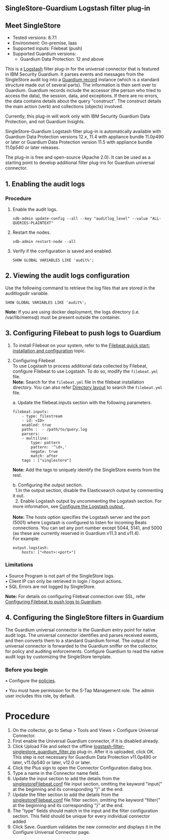 ## SingleStore-Guardium Logstash filter plug-in
## Meet SingleStore
* Tested versions: 8.7.1
* Environment: On-premise, Iaas
* Supported inputs: Filebeat (push)
* Supported Guardium versions:
	* Guardium Data Protection: 12 and above

This is a [Logstash](https://github.com/elastic/logstash) filter plug-in for the universal connector that is featured in IBM Security Guardium. It parses events and messages from the SingleStore audit log into a [Guardium record](https://github.com/IBM/universal-connectors/blob/main/common/src/main/java/com/ibm/guardium/universalconnector/commons/structures/Record.java) instance (which is a standard structure made out of several parts). The information is then sent over to Guardium. Guardium records include the accessor (the person who tried to access the data), the session, data, and exceptions. If there are no errors, the data contains details about the query "construct". The construct details the main action (verb) and collections (objects) involved.

Currently, this plug-in will work only with IBM Security Guardium Data Protection, and not Guardium Insights.

SingleStore-Guardium Logstash filter plug-in is automatically available with Guardium Data Protection versions 12.x, 11.4 with appliance bundle 11.0p490 or later or Guardium Data Protection version 11.5 with appliance bundle 11.0p540 or later releases.

The plug-in is free and open-source (Apache 2.0). It can be used as a starting point to develop additional filter plug-ins for Guardium universal connector.

## 1. Enabling the audit logs

### Procedure
1. Enable the audit logs.  
	```text
	sdb-admin update-config --all --key "auditlog_level" --value "ALL-QUERIES-PLAINTEXT"
	```
	
2. Restart the nodes.  
	```text
	sdb-admin restart-node --all
	```

3. Verify if the configuration is saved and enabled.  
	```text
	SHOW GLOBAL VARIABLES LIKE 'audit%';
	```

## 2. Viewing the audit logs configuration 
Use the following command to retrieve the log files that are stored in the auditlogsdir variable.  
   ```text
   SHOW GLOBAL VARIABLES LIKE 'audit%';
   ```

**Note:** If you are using docker deployment, the logs directory (i.e. /var/lib/memsql) must be present outside the container.

## 3. Configuring Filebeat to push logs to Guardium  
1.	To install Filebeat on your system, refer to the [Filebeat quick start: installation and configuration](https://www.elastic.co/guide/en/beats/filebeat/current/filebeat-installation-configuration.html#installation) topic.


2. Configuring Filebeat  
	To use Logstash to process additional data collected by Filebeat, configure Filebeat to use Logstash. To do so, modify the `filebeat.yml` file.  
		**Note:** Search for the `filebeat.yml` file in the filebeat installation directory. You can also refer [Directory layout](https://www.elastic.co/guide/en/beats/filebeat/current/directory-layout.html) to search the `filebeat.yml` file.  
		
	a. Update the filebeat.inputs section with the following parameters.
	```text
	filebeat.inputs:
		- type: filestream   
        - id: <ID>
		enabled: true
		paths :  - /path/to/query.log
		parsers:
		- multiline:
			type: pattern
			pattern: '^\d+,'
			negate: true
			match: after
		tags : ["singlestore"] 
	```
	**Note:** Add the tags to uniquely identify the SingleStore events from the rest.  

	b. Configuring the output section.  
		&nbsp;&nbsp;1.In the output section, disable the Elasticsearch output by commenting it out.  
		&nbsp;&nbsp;2. Enable Logstash output by uncommenting the Logstash section.  For more information, see [Configure the Logstash output
](https://www.elastic.co/guide/en/beats/filebeat/current/logstash-output.html#logstash-output).  <br><br>
		**Note:** The hosts option specifies the Logstash server and the port (5001) where Logstash is configured to listen for incoming Beats connections. You can set any port number except 5044, 5141, and 5000 (as these are currently reserved in Guardium v11.3 and v11.4).  
		For example:  
	```text
	output.logstash:  
		hosts: ["<host>:<port>"]  
	```
		
### Limitations  
• Source Program is not part of the SingleStore logs.  
• Client IP can only be retrieved in login / logout actions.  
• SQL Errors are not logged by SingleStore.

**Note:** For details on configuring Filebeat connection over SSL, refer [Configuring Filebeat to push logs to Guardium](https://github.com/IBM/universal-connectors/blob/main/input-plugin/logstash-input-beats/README.md#configuring-filebeat-to-push-logs-to-guardium).


## 4. Configuring the SingleStore filters in Guardium

The Guardium universal connector is the Guardium entry point for native audit logs. The universal connector identifies and parses received events, and then converts them to a standard Guardium format. The output of the universal connector is forwarded to the Guardium sniffer on the collector, for policy and auditing enforcements. Configure Guardium to read the native audit logs by customizing the SingleStore template.

### Before you begin

• Configure the [policies](/docs/#policies).

• You must have permission for the S-Tap Management role. The admin user includes this role, by default.

# Procedure

1. On the collector, go to Setup > Tools and Views > Configure Universal Connector.
2. First enable the Universal Guardium connector, if it is disabled already.
3. Click Upload File and select the offline [logstash-filter-singlestore_guardium_filter.zip](./logstash-filter-singlestore_guardium_filter.zip) plug-in. After it is uploaded, click OK. This step is not necessary for Guardium Data Protection v11.0p490 or later, v11.0p540 or later, v12.0 or later.
4. Click the Plus sign to open the Connector Configuration dialog box.
5. Type a name in the Connector name field.
6. Update the input section to add the details from the [singlestoreFilebeat.conf](./singleStoreFilebeat.conf) file input section, omitting the keyword "input{" at the beginning and its corresponding "}" at the end.
7. Update the filter section to add the details from the [singlestoreFilebeat.conf](./singleStoreFilebeat.conf)  file filter section, omitting the keyword "filter{" at the beginning and its corresponding "}" at the end.
8. The "type" fields should match in the input and the filter configuration section. This field should be unique for  every individual connector added
9. Click Save. Guardium validates the new connector and displays it in the Configure Universal Connector page.
